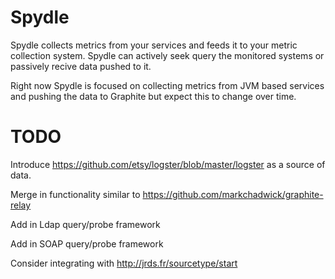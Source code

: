 Spydle
======

Spydle collects metrics from your services and feeds it to your metric collection system. Spydle can actively
seek query the monitored systems or passively recive data pushed to it.

Right now Spydle is focused on collecting metrics from JVM based services and pushing the data to Graphite but
expect this to change over time.

TODO
====

Introduce https://github.com/etsy/logster/blob/master/logster as a source of data.

Merge in functionality similar to https://github.com/markchadwick/graphite-relay

Add in Ldap query/probe framework

Add in SOAP query/probe framework

Consider integrating with http://jrds.fr/sourcetype/start
